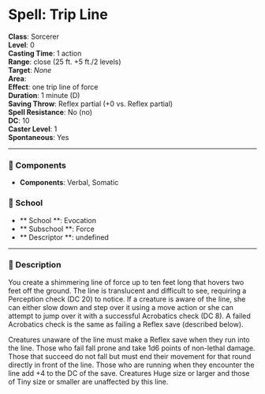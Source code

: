 
# Spell: Trip Line
**Class**: Sorcerer  
**Level**: 0  
**Casting Time**: 1 action  
**Range**: close (25 ft. +5 ft./2 levels)  
**Target**: _None_  
**Area**:   
**Effect**: one trip line of force  
**Duration**: 1 minute (D)  
**Saving Throw**: Reflex partial (+0 vs. Reflex partial)  
**Spell Resistance**: No (no)  
**DC**: 10  
**Caster Level**: 1  
**Spontaneous**: Yes

---

### 🔮 Components
- **Components**: Verbal, Somatic

### 🏫 School
- ** School **: Evocation
- ** Subschool **: Force
- ** Descriptor **: undefined
---

### 📜 Description
You create a shimmering line of force up to ten feet long that hovers two feet off the ground. The line is translucent and difficult to see, requiring a Perception check (DC 20) to notice. If a creature is aware of the line, she can either slow down and step over it using a move action or she can attempt to jump over it with a successful Acrobatics check (DC 8). A failed Acrobatics check is the same as failing a Reflex save (described below). 

Creatures unaware of the line must make a Reflex save when they run into the line. Those who fail fall prone and take 1d6 points of non-lethal damage. Those that succeed do not fall but must end their movement for that round directly in front of the line. Those who are running when they encounter the line add +4 to the DC of the save. Creatures Huge size or larger and those of Tiny size or smaller are unaffected by this line.
